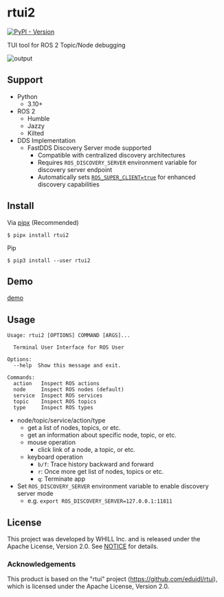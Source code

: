 # rtui2
[![PyPI - Version](https://img.shields.io/pypi/v/rtui2)](https://pypi.org/project/rtui2/)

TUI tool for ROS 2 Topic/Node debugging

![output](https://github.com/user-attachments/assets/576b9ecd-81cd-4b26-948c-65cea6ce49af)

## Support

- Python
  - 3.10+
- ROS 2
  - Humble
  - Jazzy
  - Kilted
- DDS Implementation
  - FastDDS Discovery Server mode supported
    - Compatible with centralized discovery architectures
    - Requires `ROS_DISCOVERY_SERVER` environment variable for discovery server endpoint
    - Automatically sets [`ROS_SUPER_CLIENT=true`](https://fast-dds.docs.eprosima.com/en/v2.14.5/fastdds/env_vars/env_vars.html?highlight=super_client#ros-super-client) for enhanced discovery capabilities

## Install

Via [pipx](https://github.com/pypa/pipx) (Recommended)

```sh-session
$ pipx install rtui2
```

Pip

```sh-session
$ pip3 install --user rtui2
```

## Demo

[demo](https://github.com/eduidl/rtui/assets/25898373/901f58a8-98f6-4f23-82d6-404d15d5f35b)

## Usage

```
Usage: rtui2 [OPTIONS] COMMAND [ARGS]...

  Terminal User Interface for ROS User

Options:
  --help  Show this message and exit.

Commands:
  action   Inspect ROS actions
  node     Inspect ROS nodes (default)
  service  Inspect ROS services
  topic    Inspect ROS topics
  type     Inspect ROS types
```

- node/topic/service/action/type
  - get a list of nodes, topics, or etc.
  - get an information about specific node, topic, or etc.
  - mouse operation
    - click link of a node, a topic, or etc.
  - keyboard operation
    - `b/f`: Trace history backward and forward
    - `r`: Once more get list of nodes, topics or etc.
    - `q`: Terminate app
- Set `ROS_DISCOVERY_SERVER` environment variable to enable discovery server mode
  - e.g. `export ROS_DISCOVERY_SERVER=127.0.0.1:11811`

## License

This project was developed by WHILL Inc. and is released under the Apache License, Version 2.0. See [NOTICE](./NOTICE) for details.

### Acknowledgements

This product is based on the "rtui" project (https://github.com/eduidl/rtui), which is licensed under the Apache License, Version 2.0.
